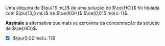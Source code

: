Uma alíquota de $\pu{15 mL}$ de uma solução de $\ce{HCl}$ foi titulada com $\pu{13,3 mL}$ de $\ce{KOH}$ $\ce{0,015 mol.L-1}$.

**Assinale** a alternativa que mais se aproxima da concentração da solução de $\ce{HCl}$.

- [x] $\pu{0,02 mol.L-1}$
